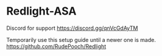 # Redlight-ASA

Discord for support
https://discord.gg/qnVcGdAyTM

Temporarily use this setup guide until a newer one is made.
https://github.com/RudePooch/Redlight

